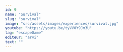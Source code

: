 ```yaml
---
id: 9
name: "Survival"
slug: "survival"
image: "src/assets/images/experiences/survival.jpg"
youtube: "https://youtu.be/tyVV0Y9Jm3U"
tag: "escapeGame"
editeur: "arvi"
text: ""
---
```

